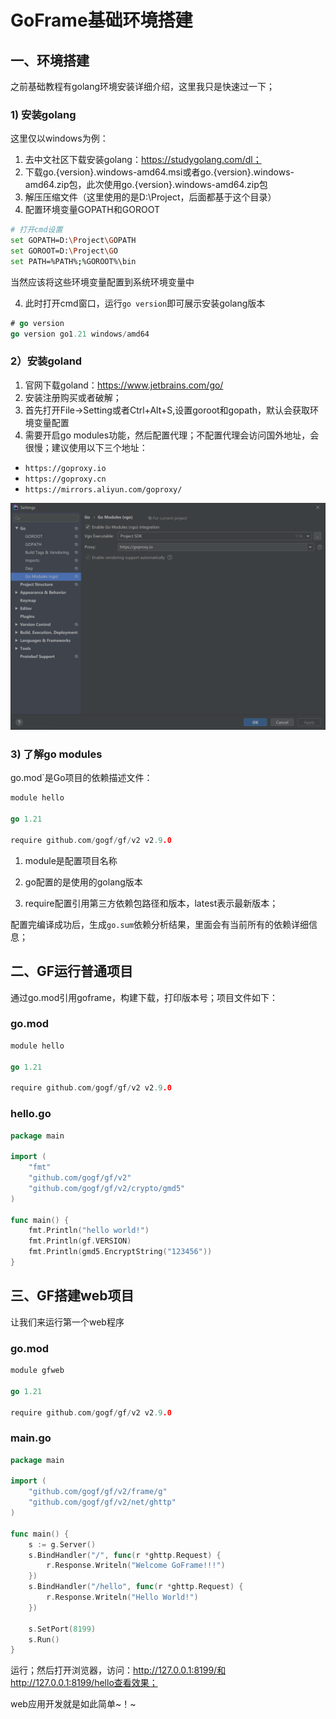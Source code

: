 # GoFrame基础环境搭建

## 一、环境搭建

之前基础教程有golang环境安装详细介绍，这里我只是快速过一下；

### 1) 安装golang

这里仅以windows为例：

1. 去中文社区下载安装golang：https://studygolang.com/dl；
2. 下载go.{version}.windows-amd64.msi或者go.{version}.windows-amd64.zip包，此次使用go.{version}.windows-amd64.zip包
3. 解压压缩文件（这里使用的是D:\Project，后面都基于这个目录）
4. 配置环境变量GOPATH和GOROOT

```bash
# 打开cmd设置
set GOPATH=D:\Project\GOPATH
set GOROOT=D:\Project\GO
set PATH=%PATH%;%GOROOT%\bin
```

当然应该将这些环境变量配置到系统环境变量中

4. 此时打开cmd窗口，运行`go version`即可展示安装golang版本

```go
# go version
go version go1.21 windows/amd64
```

### 2）安装goland

1. 官网下载goland：https://www.jetbrains.com/go/
2. 安装注册购买或者破解；
3. 首先打开File->Setting或者Ctrl+Alt+S,设置goroot和gopath，默认会获取环境变量配置
4. 需要开启go modules功能，然后配置代理；不配置代理会访问国外地址，会很慢；建议使用以下三个地址：

- `https://goproxy.io`
- `https://goproxy.cn`
- `https://mirrors.aliyun.com/goproxy/`

![image-20200308224453465](02.goframe基础环境搭建.assets/image-20200308224453465.png)

### 3)  了解go modules

go.mod`是Go项目的依赖描述文件：

```go
module hello

go 1.21

require github.com/gogf/gf/v2 v2.9.0
```

1. module是配置项目名称

2. go配置的是使用的golang版本

3. require配置引用第三方依赖包路径和版本，latest表示最新版本；

配置完编译成功后，生成`go.sum`依赖分析结果，里面会有当前所有的依赖详细信息；

##  二、GF运行普通项目

通过go.mod引用goframe，构建下载，打印版本号；项目文件如下：

### go.mod

```go
module hello

go 1.21

require github.com/gogf/gf/v2 v2.9.0
```

### hello.go

```go
package main

import (
	"fmt"
	"github.com/gogf/gf/v2"
	"github.com/gogf/gf/v2/crypto/gmd5"
)

func main() {
	fmt.Println("hello world!")
	fmt.Println(gf.VERSION)
	fmt.Println(gmd5.EncryptString("123456"))
}

```

## 三、GF搭建web项目

让我们来运行第一个web程序

### go.mod

```go
module gfweb

go 1.21

require github.com/gogf/gf/v2 v2.9.0
```

### main.go

```go
package main

import (
	"github.com/gogf/gf/v2/frame/g"
	"github.com/gogf/gf/v2/net/ghttp"
)

func main() {
	s := g.Server()
	s.BindHandler("/", func(r *ghttp.Request) {
		r.Response.Writeln("Welcome GoFrame!!!")
	})
	s.BindHandler("/hello", func(r *ghttp.Request) {
		r.Response.Writeln("Hello World!")
	})

	s.SetPort(8199)
	s.Run()
}
```

运行；然后打开浏览器，访问：http://127.0.0.1:8199/和http://127.0.0.1:8199/hello查看效果；

web应用开发就是如此简单~！~